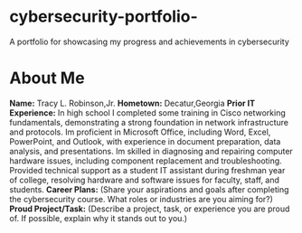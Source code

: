 # cybersecurity-portfolio-
A portfolio for showcasing my progress and achievements in cybersecurity
# About Me
**Name:** Tracy L. Robinson,Jr.
**Hometown:** Decatur,Georgia
**Prior IT Experience:**
In high school I completed some training in Cisco networking fundamentals, demonstrating a strong foundation in network infrastructure and protocols. Im proficient in Microsoft Office, including Word, Excel, PowerPoint, and Outlook, with experience in document preparation, data analysis, and presentations. Im skilled in diagnosing and repairing computer hardware issues, including component replacement and troubleshooting. Provided technical support as a student IT assistant during freshman year of college, resolving hardware and software issues for faculty, staff, and students.
**Career Plans:**
(Share your aspirations and goals after completing the cybersecurity course. What
roles or industries are you aiming for?)
**Proud Project/Task:**
(Describe a project, task, or experience you are proud of. If possible, explain why it
stands out to you.)
